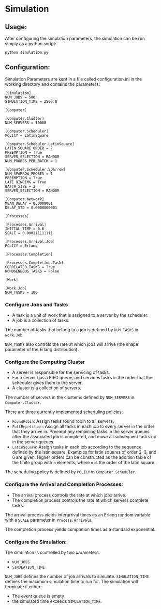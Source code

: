 # Simulation

## Usage:
After configuring the simulation parameters, the simulation can be run simply 
as a python script:

`python simulation.py`
## Configuration:
Simulation Parameters are kept in a file called configuration.ini in the working directory and contains the parameters:
```
[Simulation]
NUM_JOBS = 500
SIMULATION_TIME = 2500.0

[Computer]

[Computer.Cluster]
NUM_SERVERS = 10000

[Computer.Scheduler]
POLICY = LatinSquare

[Computer.Scheduler.LatinSquare]
LATIN_SQUARE_ORDER = 2
PREEMPTION = True
SERVER_SELECTION = RANDOM
NUM_PROBES_PER_BATCH = 1

[Computer.Scheduler.Sparrow]
NUM_SPARROW_PROBES = 1
PREEMPTION = True
LATE_BINDING = True
BATCH_SIZE = 2
SERVER_SELECTION = RANDOM

[Computer.Network]
MEAN_DELAY = 0.0000001
DELAY_STD = 0.0000000001

[Processes]

[Processes.Arrival]
INITIAL_TIME = 0.0
SCALE = 0.000111111111

[Processes.Arrival.Job]
POLICY = Erlang

[Processes.Completion]

[Processes.Completion.Task]
CORRELATED_TASKS = True
HOMOGENEOUS_TASKS = False

[Work]

[Work.Job]
NUM_TASKS = 100
```

### Configure Jobs and Tasks
- A task is a unit of work that is assigned to a server by the scheduler.
- A job is a collection of tasks.

The number of tasks that belong to a job is defined by `NUM_TASKS` 
in `work.Job`.

`NUM_TASKS` also controls the rate at which jobs will arrive (the shape parameter of the Erlang distribution).
### Configure the Computing Cluster
- A server is responsible for the servicing of tasks.
- Each server has a FIFO queue, and services tasks in the order that 
the scheduler gives them to the server.
- A cluster is a collection of servers.

The number of servers in the cluster is defined by `NUM_SERVERS` in 
`Computer.Cluster`.

There are three currently implemented scheduling policies:
- `RoundRobin`: Assign tasks round robin to all servers.
- `FullRepetition`: Assign all tasks in each job to every server in the order 
that they arrive in. Preempt any remaining tasks in the server queues after 
the associated job is completed, and move all subsequent tasks up in the server queues.
- `LatinSquare`: Assign tasks in each job according to the sequence defined by 
the latin square. Examples for latin squares of order 2, 3, and 6 are given. 
Higher orders can be constructed as the addition table of the finite group 
with `n` elements, where `n` is the order of the latin square.

The scheduling policy is defined by `POLICY` in `Computer.Scheduler`.

### Configure the Arrival and Completion Processes:
- The arrival process controls the rate at which jobs arrive.
- The completion process controls the rate at which servers complete tasks.

The arrival process yields interarrival times as an Erlang random variable 
with a `SCALE` parameter in `Process.Arrivals`.

The completion process yields completion times as a standard exponential.

### Configure the Simulation:
The simulation is controlled by two parameters:
- `NUM_JOBS`
- `SIMULATION_TIME`

`NUM_JOBS` defines the number of job arrivals to simulate.
`SIMULATION_TIME` defines the maximum simulation time to run for. The simulation 
will terminate if either:
- The event queue is empty
- the simulated time exceeds `SIMULATION_TIME`. 
